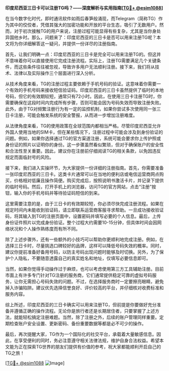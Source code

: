 **印度尼西亚三日卡可以注册TG吗？——深度解析与实用指南[[TG💪+ @esim1088](https://t.me/s/esim1088)]**

在当今数字化时代，即时通讯软件如雨后春笋般涌现，而Telegram（简称TG）作为其中的佼佼者，凭借其强大的加密功能和开放的平台生态，吸引了无数用户。然而，对于初次接触TG的用户来说，注册过程可能显得有些复杂，尤其是当你身处异国他乡时。那么，问题来了：印度尼西亚的三日卡是否可以用来注册TG呢？本文将为你详细解答这一疑问，并提供一份详尽的注册指南。

首先，让我们明确一点：印度尼西亚的三日卡是完全可以用来注册TG的。但这并不意味着你可以直接使用它完成注册流程。实际上，注册TG需要满足几个关键条件，而这些条件往往被忽视，导致许多用户无法顺利注册。接下来，我们将从技术、法律以及实际操作三个层面进行深入分析。

从技术角度来看，TG的注册过程主要依赖于手机号码的验证。这意味着你需要一个有效的手机号码来接收短信验证码。印度尼西亚的三日卡虽然提供了临时的本地号码，但它的有效期较短，通常只有72小时。因此，在使用三日卡注册TG时，你需要确保在这段时间内完成所有步骤，否则可能会因为号码失效而导致注册失败。此外，由于TG对频繁注册行为有一定的监控机制，如果你尝试多次使用同一张三日卡注册，可能会触发系统的安全警报，从而进一步增加注册难度。

从法律角度来看，TG的使用政策在全球范围内都相当严格。尽管印度尼西亚允许外国人使用当地的SIM卡，但在某些情况下，注册过程中可能会涉及到身份验证的问题。例如，如果你选择通过TG的官方渠道注册，系统可能会要求你上传护照或身份证的照片以证明你的身份。这一步骤虽然看似繁琐，但对于确保账户的安全性和合法性至关重要。因此，建议你在注册前仔细阅读TG的相关条款，以免因违反规定而面临封号的风险。

接下来，我们进入实操环节，为大家提供一份详细的注册指南。首先，你需要准备一张印度尼西亚的三日卡。这类卡片通常可以在当地的便利店或电信运营商网点购买，价格相对低廉且操作简便。购买完成后，按照说明书激活卡片，并记录下提供的临时号码。然后，打开手机上的浏览器，访问TG的官方网站，点击“注册”按钮，输入你的手机号码并等待验证码短信的到来。

这里需要注意的是，由于三日卡的有效期较短，你必须尽快完成注册流程。如果在规定时间内未能收到验证码，请立即联系运营商客服寻求帮助。一旦成功接收验证码，将其输入到TG的注册页面中，设置密码并填写必要的个人信息。最后，上传身份证件照片以完成身份验证。整个过程大约需要10-15分钟，但具体时间会因网络状况和个人操作熟练度而有所不同。

除了上述步骤外，还有一些额外的小技巧可以帮助你更顺利地完成注册。例如，在选择三日卡时，尽量挑选口碑较好的品牌，这样可以降低号码失效的概率。同时，建议你提前准备好备用号码，以防主号码出现问题时能够及时切换。另外，为了保护个人隐私，不要随意透露自己的真实姓名和地址，仅填写必要信息即可。

当然，如果你觉得手动操作过于麻烦，也可以考虑使用第三方工具辅助注册。目前市面上有许多专门针对TG注册的服务商，它们通常提供稳定可靠的虚拟号码服务，让你无需担心号码失效的问题。不过，在选择服务商时一定要擦亮眼睛，避免掉入诈骗陷阱。建议优先选择信誉良好、评价较高的平台，并仔细核对收费标准和服务内容。

综上所述，印度尼西亚的三日卡确实可以用来注册TG，但前提是你要做好充分准备并遵循正确的操作流程。无论你是旅行者还是长期居住者，只要掌握了上述方法，就能轻松搞定注册难题。当然，除了注册之外，后续的账户管理同样重要。定期检查账户安全设置、更新密码、备份重要数据等都是必不可少的操作。

最后，再次提醒大家，TG作为一个国际化的社交平台，承载着大量敏感信息。因此，在享受便利的同时，务必注意遵守相关法律法规，维护自身合法权益。希望本文能为正在探索TG世界的朋友们提供有价值的参考，祝大家都能顺利开启自己的TG之旅！

[[TG💪+ @esim1088](https://t.me/s/esim1088) ![Image](https://i.postimg.cc/4NQfJmqS/Snipaste-2025-05-13-00-14-12.png)]